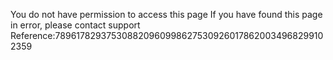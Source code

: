 You do not have permission to access this page If you have found this page in error, please contact support Reference:7896178293753088209609986275309260178620034968299102359